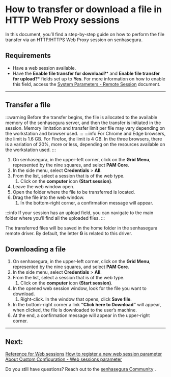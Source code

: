 # How to transfer or download a file in HTTP Web Proxy sessions

In this document, you’ll find a step-by-step guide on how to perform the file transfer via an HTTP/HTTPS Web Proxy session on senhasegura.

## Requirements

* Have a web session available.
* Have the **Enable file transfer for download?*** and **Enable file transfer for upload?*** fields set up to **Yes**. For more information on how to enable this field, access the [System Parameters - Remote Session](/v3-32/docs/pam-session-proxy-settings) document.

---
## Transfer a file
 :::warning
Before the transfer begins, the file is allocated to the available memory of the senhasegura server, and then the transfer is initiated in the session. Memory limitation and transfer limit per file may vary depending on the workstation and browser used.
:::
 :::info
For Chrome and Edge browsers, the limit is 1.6 GB. For Firefox, the limit is 4 GB. In the three browsers, there is a variation of 20%, more or less, depending on the resources available on the workstation used.
:::

1. On senhasegura, in the upper-left corner, click on the **Grid Menu**, represented by the nine squares, and select **PAM Core**.
2. In the side menu, select **Credentials** > **All**.
3. From the list, select a session that is of the web type.
    1. Click on the **computer** icon **(Start session)**.
4. Leave the web window open.
5. Open the folder where the file to be transferred is located.
6. Drag the file into the web window.
    1. In the bottom-right corner, a confirmation message will appear.

 :::info
If your session has an upload field, you can navigate to the main folder where you’ll find all the uploaded files.
:::

The transferred files will be saved in the home folder in the senhasegura remote driver. By default, the letter **G** is related to this driver.

## Downloading a file

1. On senhasegura, in the upper-left corner, click on the **Grid Menu**, represented by the nine squares, and select **PAM Core**.
2. In the side menu, select **Credentials** > **All**.
3. From the list, select a session that is of the web type.
    1. Click on the **computer** icon **(Start session)**.
4. In the opened web session window, look for the file you want to download.
    1. Right-click. In the window that opens, click **Save file**.
5. In the bottom-right corner a link **“Click here to Download”** will appear, when clicked, the file is downloaded to the user’s machine.
6. At the end, a confirmation message will appear in the upper-right corner.

---
## Next:
[Reference for Web sessions](/v3-32/docs/pam-session-web-sessions)
[How to register a new web session parameter](/v3-32/docs/pam-session-how-to-register-a-new-web-session-parameter)
[About Custom Configuration - Web sessions parameter](/v3-32/docs/pam-session-about-customize-settings-web-sessions-parameters)

Do you still have questions? Reach out to the [senhasegura Community](https://community.senhasegura.io/) .